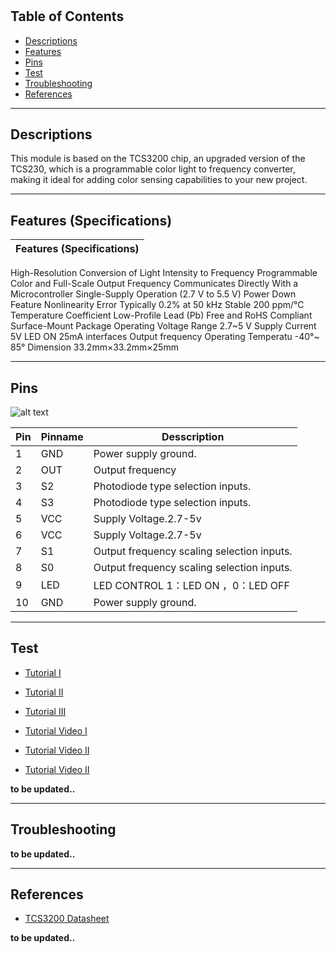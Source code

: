 #

## Table of Contents

-   [Descriptions](#descriptions)
-   [Features](#features)
-   [Pins](#pins)
-   [Test](#test-code)
-   [Troubleshooting](#troubleshooting)
-   [References](#references)

---

## Descriptions

This module is based on the TCS3200 chip, an upgraded version of the TCS230, which is a programmable color light to frequency converter, making it ideal for adding color sensing capabilities to your new project.

---

## Features (Specifications)

| Features (Specifications) |
| ------------------------- |

High-Resolution Conversion of Light
Intensity to Frequency
Programmable Color and Full-Scale Output
Frequency
Communicates Directly With a Microcontroller
Single-Supply Operation (2.7 V to 5.5 V)
Power Down Feature
Nonlinearity Error Typically 0.2% at 50 kHz
Stable 200 ppm/°C Temperature Coefficient
Low-Profile Lead (Pb) Free and RoHS
Compliant Surface-Mount Package
Operating Voltage Range 2.7~5 V
Supply Current 5V LED ON 25mA
interfaces Output frequency
Operating Temperatu -40°~ 85°
Dimension 33.2mm×33.2mm×25mm

---

## Pins

![alt text](https://bit.ly/3rCDXQY 'pinout')

| Pin | Pinname | Desscription                               |
| --- | ------- | ------------------------------------------ |
| 1   | GND     | Power supply ground.                       |
| 2   | OUT     | Output frequency                           |
| 3   | S2      | Photodiode type selection inputs.          |
| 4   | S3      | Photodiode type selection inputs.          |
| 5   | VCC     | Supply Voltage.2.7-5v                      |
| 6   | VCC     | Supply Voltage.2.7-5v                      |
| 7   | S1      | Output frequency scaling selection inputs. |
| 8   | S0      | Output frequency scaling selection inputs. |
| 9   | LED     | LED CONTROL 1：LED ON ，0：LED OFF         |
| 10  | GND     | Power supply ground.                       |

---

## Test

-   [Tutorial I](http://bit.ly/Colour-Sensor-GY-31)
-   [Tutorial II](https://randomnerdtutorials.com/arduino-color-sensor-tcs230-tcs3200/)
-   [Tutorial III](https://bit.ly/31rD96z)

-   [Tutorial Video I](https://youtu.be/CPUXxuyd9xw)
-   [Tutorial Video II](https://youtu.be/E0BwObG4ung)
-   [Tutorial Video II](https://youtu.be/Y3ZJs27d_c0)

**to be updated..**

---

## Troubleshooting

**to be updated..**

---

## References

-   [TCS3200 Datasheet](http://bit.ly/TCS3200-Datasheet)

**to be updated..**
